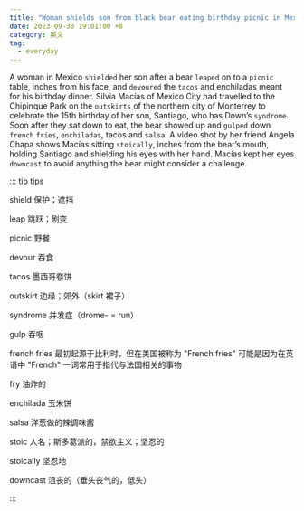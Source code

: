 ```yaml
---
title: "Woman shields son from black bear eating birthday picnic in Mexico"
date: 2023-09-30 19:01:00 +8
category: 英文
tag:
  - everyday
---
```


A woman in Mexico `shielded` her son after a bear `leaped` on to a `picnic` table, inches from his face, and `devoured` the `tacos` and enchiladas meant for his birthday dinner. Silvia Macías of Mexico City had travelled to the Chipinque Park on the `outskirts` of the northern city of Monterrey to celebrate the 15th birthday of her son, Santiago, who has Down’s `syndrome`. Soon after they sat down to eat, the bear showed up and `gulped` down `french` `fries`, `enchiladas`, tacos and `salsa`. A video shot by her friend Angela Chapa shows Macías sitting `stoically`, inches from the bear’s mouth, holding Santiago and shielding his eyes with her hand. Macías kept her eyes `downcast` to avoid anything the bear might consider a challenge.

::: tip tips

shield 保护；遮挡

leap 跳跃；剧变

picnic 野餐

devour 吞食

tacos 墨西哥卷饼

outskirt 边缘；郊外（skirt 裙子）

syndrome 并发症（drome- = run）

gulp 吞咽

french fries 最初起源于比利时，但在美国被称为 "French fries" 可能是因为在英语中 "French" 一词常用于指代与法国相关的事物

fry 油炸的

enchilada 玉米饼

salsa 洋葱做的辣调味酱

stoic 人名；斯多葛派的，禁欲主义；坚忍的

stoically 坚忍地

downcast 沮丧的（垂头丧气的，低头）

:::
